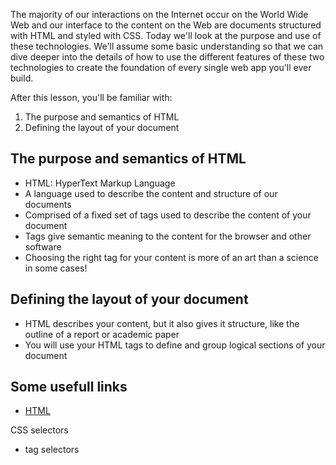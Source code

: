 The majority of our interactions on the Internet occur on the World Wide Web and our interface to the content on the Web are documents structured with HTML and styled with CSS. Today we'll look at the purpose and use of these technologies. We'll assume some basic understanding so that we can dive deeper into the details of how to use the different features of these two technologies to create the foundation of every single web app you'll ever build.

After this lesson, you'll be familiar with:

1. The purpose and semantics of HTML
1. Defining the layout of your document



## The purpose and semantics of HTML

* HTML: HyperText Markup Language
* A language used to describe the content and structure of our documents
* Comprised of a fixed set of tags used to describe the content of your document
* Tags give semantic meaning to the content for the browser and other software
* Choosing the right tag for your content is more of an art than a science in some cases!

## Defining the layout of your document

* HTML describes your content, but it also gives it structure, like the outline of a report or academic paper
* You will use your HTML tags to define and group logical sections of your document

## Some usefull links 

* [HTML](https://developer.mozilla.org/en/docs/Web/HTML/Element)

CSS selectors

* tag selectors

